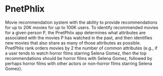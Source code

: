 # PnetPhlix
Movie recommendation system with the ability to provide recommendations for up to 20K movies for up to 100K users. To identify recommended movies for a given person P, the PnetPhlix app determines what attributes are associated with the movies P has watched in the past, and then identifies new movies that also share as many of those attributes as possible. PnetPhlix rank orders movies by 2 the number of common attributes (e.g., if a user tends to watch horror films starring Selena Gomez, then the top recommendations should be horror films with Selena Gomez, followed by perhaps horror films with other actors or non-horror films starring Selena Gomez).
